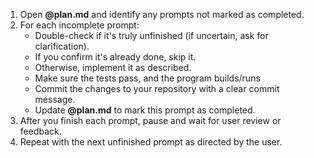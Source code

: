 1. Open **@plan.md** and identify any prompts not marked as completed.
2. For each incomplete prompt:
    - Double-check if it's truly unfinished (if uncertain, ask for clarification).
    - If you confirm it's already done, skip it.
    - Otherwise, implement it as described.
    - Make sure the tests pass, and the program builds/runs
    - Commit the changes to your repository with a clear commit message.
    - Update **@plan.md** to mark this prompt as completed.
3. After you finish each prompt, pause and wait for user review or feedback.
4. Repeat with the next unfinished prompt as directed by the user.
